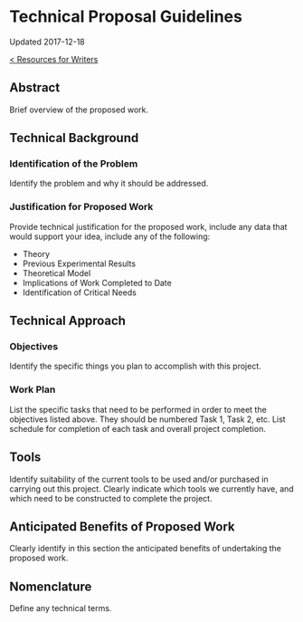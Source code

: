 # Technical Proposal Guidelines

Updated 2017-12-18

[< Resources for Writers][0]

## Abstract

Brief overview of the proposed work. 

## Technical Background

### Identification of the Problem

Identify the problem and why it should be addressed.

### Justification for Proposed Work

Provide technical justification for the proposed work, include any data that would support your idea, include any of the following:

- Theory
- Previous Experimental Results
- Theoretical Model
- Implications of Work Completed to Date
- Identification of Critical Needs

## Technical Approach

### Objectives

Identify the specific things you plan to accomplish with this project.

### Work Plan

List the specific tasks that need to be performed in order to meet the objectives listed above. They should be numbered Task 1, Task 2, etc. List schedule for completion of each task and overall project completion.

## Tools

Identify suitability of the current tools to be used and/or purchased in carrying out this project. Clearly indicate which tools we currently have, and which need to be constructed to complete the project.

## Anticipated Benefits of Proposed Work

Clearly identify in this section the anticipated benefits of undertaking the proposed work.

## Nomenclature

Define any technical terms.

[0]: resources.md

